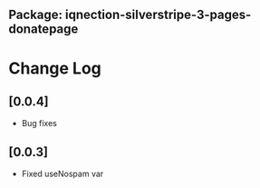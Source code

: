 ## Package: iqnection-silverstripe-3-pages-donatepage
# Change Log

## [0.0.4]
- Bug fixes

## [0.0.3]
- Fixed useNospam var